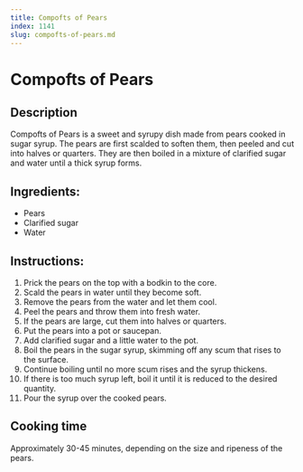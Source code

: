 ```yaml
---
title: Compofts of Pears
index: 1141
slug: compofts-of-pears.md
---
```


# Compofts of Pears

## Description
Compofts of Pears is a sweet and syrupy dish made from pears cooked in sugar syrup. The pears are first scalded to soften them, then peeled and cut into halves or quarters. They are then boiled in a mixture of clarified sugar and water until a thick syrup forms.

## Ingredients:
- Pears
- Clarified sugar
- Water

## Instructions:
1. Prick the pears on the top with a bodkin to the core.
2. Scald the pears in water until they become soft.
3. Remove the pears from the water and let them cool.
4. Peel the pears and throw them into fresh water.
5. If the pears are large, cut them into halves or quarters.
6. Put the pears into a pot or saucepan.
7. Add clarified sugar and a little water to the pot.
8. Boil the pears in the sugar syrup, skimming off any scum that rises to the surface.
9. Continue boiling until no more scum rises and the syrup thickens.
10. If there is too much syrup left, boil it until it is reduced to the desired quantity.
11. Pour the syrup over the cooked pears.

## Cooking time
Approximately 30-45 minutes, depending on the size and ripeness of the pears.